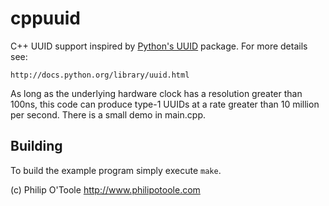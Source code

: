 cppuuid
=======

C++ UUID support inspired by [Python's UUID](https://docs.python.org/2/library/uuid.html) package. For more details see:

    http://docs.python.org/library/uuid.html

As long as the underlying hardware clock has a resolution greater than 100ns, this code can produce type-1 UUIDs at a rate greater than 10 million per second. There is a small demo in main.cpp.

## Building
To build the example program simply execute `make`.

(c) Philip O'Toole http://www.philipotoole.com
